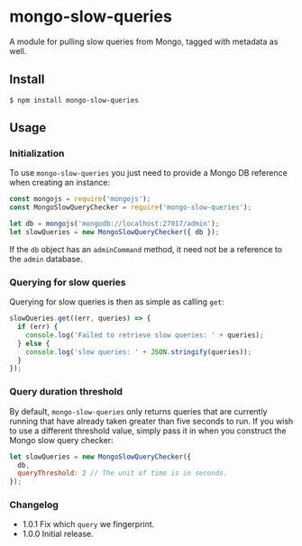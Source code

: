 # mongo-slow-queries
A module for pulling slow queries from Mongo, tagged with metadata as well.

## Install
```
$ npm install mongo-slow-queries
```

## Usage

### Initialization

To use `mongo-slow-queries` you just need to provide a Mongo DB reference when
creating an instance:

```js
const mongojs = require('mongojs');
const MongoSlowQueryChecker = require('mongo-slow-queries');

let db = mongojs('mongodb://localhost:27017/admin');
let slowQueries = new MongoSlowQueryChecker({ db });
```

If the `db` object has an `adminCommand` method, it need not be a reference to 
the `admin` database.

### Querying for slow queries
Querying for slow queries is then as simple as calling `get`:

```js
slowQueries.get((err, queries) => {
  if (err) {
    console.log('Failed to retrieve slow queries: ' + queries);
  } else {
    console.log('slow queries: ' + JSON.stringify(queries));
  }
});
```

### Query duration threshold
By default, `mongo-slow-queries` only returns queries that are currently
running that have already taken greater than five seconds to run. If you wish
to use a different threshold value, simply pass it in when you construct the
Mongo slow query checker:

```js
let slowQueries = new MongoSlowQueryChecker({
  db,
  queryThreshold: 2 // The unit of time is in seconds.
});
```


### Changelog
* 1.0.1 Fix which `query` we fingerprint.
* 1.0.0 Initial release.
